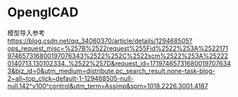 # OpenglCAD

模型导入参考
https://blog.csdn.net/qq_34060370/article/details/129468505?ops_request_misc=%257B%2522request%255Fid%2522%253A%2522171974657316800197076343%2522%252C%2522scm%2522%253A%252220140713.130102334..%2522%257D&request_id=171974657316800197076343&biz_id=0&utm_medium=distribute.pc_search_result.none-task-blog-2~all~top_click~default-1-129468505-null-null.142^v100^control&utm_term=Assimp&spm=1018.2226.3001.4187